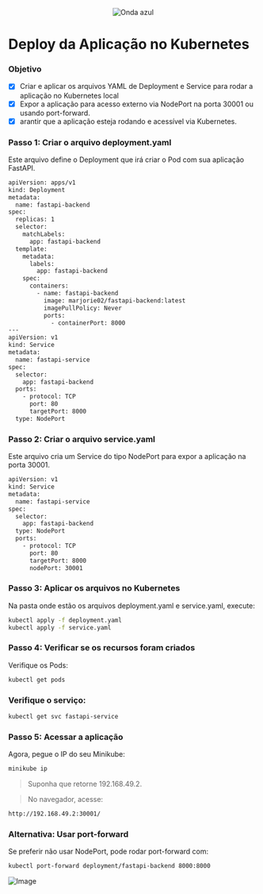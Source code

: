 <p align="center">
  <img src="https://capsule-render.vercel.app/api?type=waving&color=0000FF&height=120&section=header" alt="Onda azul" />
</p>

# Deploy da Aplicação no Kubernetes

### Objetivo
- [x] Criar e aplicar os arquivos YAML de Deployment e Service para rodar a aplicação no Kubernetes local
- [x] Expor a aplicação para acesso externo via NodePort na porta 30001 ou usando port-forward.
- [x] arantir que a aplicação esteja rodando e acessível via Kubernetes.

### Passo 1: Criar o arquivo deployment.yaml
Este arquivo define o Deployment que irá criar o Pod com sua aplicação FastAPI.
```bash
apiVersion: apps/v1
kind: Deployment
metadata:
  name: fastapi-backend
spec:
  replicas: 1
  selector:
    matchLabels:
      app: fastapi-backend
  template:
    metadata:
      labels:
        app: fastapi-backend
    spec:
      containers:
        - name: fastapi-backend
          image: marjorie02/fastapi-backend:latest
          imagePullPolicy: Never
          ports:
            - containerPort: 8000
---
apiVersion: v1
kind: Service
metadata:
  name: fastapi-service
spec:
  selector:
    app: fastapi-backend
  ports:
    - protocol: TCP
      port: 80
      targetPort: 8000
  type: NodePort

```

### Passo 2: Criar o arquivo service.yaml
Este arquivo cria um Service do tipo NodePort para expor a aplicação na porta 30001.
```bash
apiVersion: v1
kind: Service
metadata:
  name: fastapi-service
spec:
  selector:
    app: fastapi-backend
  type: NodePort
  ports:
    - protocol: TCP
      port: 80
      targetPort: 8000
      nodePort: 30001

```
### Passo 3: Aplicar os arquivos no Kubernetes
Na pasta onde estão os arquivos deployment.yaml e service.yaml, execute:
```bash
kubectl apply -f deployment.yaml
kubectl apply -f service.yaml

```
### Passo 4: Verificar se os recursos foram criados
Verifique os Pods:
```bash
kubectl get pods

```

### Verifique o serviço:
```bash
kubectl get svc fastapi-service

```

### Passo 5: Acessar a aplicação
Agora, pegue o IP do seu Minikube:
```bash
minikube ip

```

> Suponha que retorne 192.168.49.2.

> No navegador, acesse:
```bash
http://192.168.49.2:30001/

```

### Alternativa: Usar port-forward
Se preferir não usar NodePort, pode rodar port-forward com:
```bash
kubectl port-forward deployment/fastapi-backend 8000:8000
```
<img src="https://github.com/user-attachments/assets/e2ca1724-c176-4442-af8a-43b1b6b65849" alt="Image">

